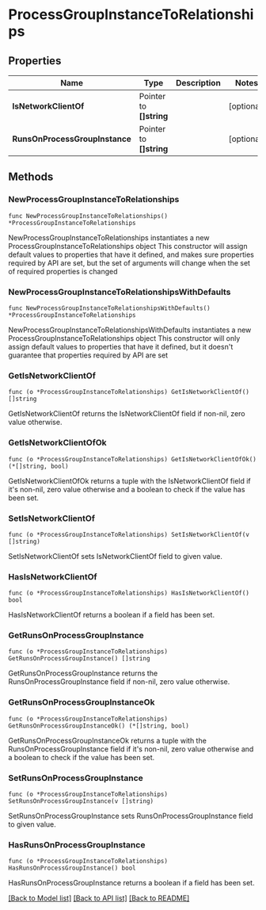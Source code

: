 # ProcessGroupInstanceToRelationships

## Properties

Name | Type | Description | Notes
------------ | ------------- | ------------- | -------------
**IsNetworkClientOf** | Pointer to **[]string** |  | [optional] 
**RunsOnProcessGroupInstance** | Pointer to **[]string** |  | [optional] 

## Methods

### NewProcessGroupInstanceToRelationships

`func NewProcessGroupInstanceToRelationships() *ProcessGroupInstanceToRelationships`

NewProcessGroupInstanceToRelationships instantiates a new ProcessGroupInstanceToRelationships object
This constructor will assign default values to properties that have it defined,
and makes sure properties required by API are set, but the set of arguments
will change when the set of required properties is changed

### NewProcessGroupInstanceToRelationshipsWithDefaults

`func NewProcessGroupInstanceToRelationshipsWithDefaults() *ProcessGroupInstanceToRelationships`

NewProcessGroupInstanceToRelationshipsWithDefaults instantiates a new ProcessGroupInstanceToRelationships object
This constructor will only assign default values to properties that have it defined,
but it doesn't guarantee that properties required by API are set

### GetIsNetworkClientOf

`func (o *ProcessGroupInstanceToRelationships) GetIsNetworkClientOf() []string`

GetIsNetworkClientOf returns the IsNetworkClientOf field if non-nil, zero value otherwise.

### GetIsNetworkClientOfOk

`func (o *ProcessGroupInstanceToRelationships) GetIsNetworkClientOfOk() (*[]string, bool)`

GetIsNetworkClientOfOk returns a tuple with the IsNetworkClientOf field if it's non-nil, zero value otherwise
and a boolean to check if the value has been set.

### SetIsNetworkClientOf

`func (o *ProcessGroupInstanceToRelationships) SetIsNetworkClientOf(v []string)`

SetIsNetworkClientOf sets IsNetworkClientOf field to given value.

### HasIsNetworkClientOf

`func (o *ProcessGroupInstanceToRelationships) HasIsNetworkClientOf() bool`

HasIsNetworkClientOf returns a boolean if a field has been set.

### GetRunsOnProcessGroupInstance

`func (o *ProcessGroupInstanceToRelationships) GetRunsOnProcessGroupInstance() []string`

GetRunsOnProcessGroupInstance returns the RunsOnProcessGroupInstance field if non-nil, zero value otherwise.

### GetRunsOnProcessGroupInstanceOk

`func (o *ProcessGroupInstanceToRelationships) GetRunsOnProcessGroupInstanceOk() (*[]string, bool)`

GetRunsOnProcessGroupInstanceOk returns a tuple with the RunsOnProcessGroupInstance field if it's non-nil, zero value otherwise
and a boolean to check if the value has been set.

### SetRunsOnProcessGroupInstance

`func (o *ProcessGroupInstanceToRelationships) SetRunsOnProcessGroupInstance(v []string)`

SetRunsOnProcessGroupInstance sets RunsOnProcessGroupInstance field to given value.

### HasRunsOnProcessGroupInstance

`func (o *ProcessGroupInstanceToRelationships) HasRunsOnProcessGroupInstance() bool`

HasRunsOnProcessGroupInstance returns a boolean if a field has been set.


[[Back to Model list]](../README.md#documentation-for-models) [[Back to API list]](../README.md#documentation-for-api-endpoints) [[Back to README]](../README.md)


